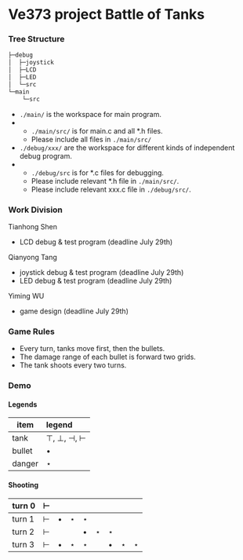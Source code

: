 # Ve373 project Battle of Tanks
### Tree Structure

```bash
├─debug
│  ├─joystick
│  ├─LCD
│  ├─LED
│  └─src
└─main
    └─src

```

+ `./main/` is the workspace for main program.
+ + `./main/src/` is for main.c and all *.h files.
  + Please include all files in `./main/src/`
+ `./debug/xxx/` are the workspace for different kinds of independent debug program.
+ + `./debug/src` is for *.c files for debugging.
  + Please include relevant *.h file in `./main/src/`.
  + Please include relevant xxx.c file in `./debug/src/`.

### Work Division

Tianhong Shen

- LCD debug & test program (deadline July 29th)

Qianyong Tang

- joystick debug & test program (deadline July 29th)
- LED debug & test program (deadline July 29th)

Yiming WU

- game design (deadline July 29th)


### Game Rules

+ Every turn, tanks move first, then the bullets.
+ The damage range of each bullet is forward two grids.
+ The tank shoots every two turns. 



### Demo

#### Legends

| item   | legend                             |
| ------ | :--------------------------------- |
| tank   | $\top$, $\bot$, $\dashv$, $\vdash$ |
| bullet | $\bullet$                          |
| danger | $\star$                            |

#### Shooting

| turn 0 | $\vdash$ |           |         |           |         |           |         |         |
| ------ | -------- | --------- | ------- | --------- | ------- | --------- | ------- | ------- |
| turn 1 | $\vdash$ | $\bullet$ | $\star$ | $\star$   |         |           |         |         |
| turn 2 | $\vdash$ |           |         | $\bullet$ | $\star$ | $\star$   |         |         |
| turn 3 | $\vdash$ | $\bullet$ | $\star$ | $\star$   |         | $\bullet$ | $\star$ | $\star$ |

